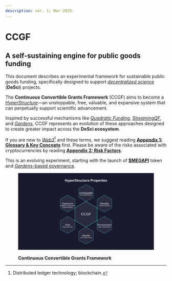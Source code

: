 ```yaml
---
description: ver. 1; Mar-2025.
---
```


# CCGF

## A self-sustaining engine for public goods funding

This document describes an experimental framework for sustainable public goods funding, specifically designed to support [_decentralized science_](https://ethereum.org/en/desci/) (**DeSci**) projects.

The **Continuous Convertible Grants Framework** (CCGF) aims to become a [_HyperStructure_](https://jacob.energy/hyperstructures.html)—an unstoppable, free, valuable, and expansive system that can perpetually support scientific advancement.

Inspired by successful mechanisms like [_Quadratic Funding_](https://www.wtfisqf.com/), [_StreamingQF_](https://github.com/Geo-Web-Project/streaming-quadratic-funding), and [_Gardens_](https://www.gardens.fund/), CCGF represents an evolution of these approaches designed to create greater impact across the **DeSci ecosystem**.

If you are new to [_Web3_](#user-content-fn-1)[^1] and these terms, we suggest reading [**Appendix 1: Glossary & Key Concepts**](appendices/appendix-1-glossary-and-key-concepts.md) first. Please be aware of the risks associated with cryptocurrencies by reading [**Appendix 2: Risk Factors**](appendices/appendix-2.md).

This is an evolving experiment, starting with the launch of [**$MEGAPI**](tokenomics/megapi.md) token and [_Gardens_-based governance](governance/governance-participation/gardens.md).

<figure><img src=".gitbook/assets/06_hyperstructure_small.png" alt=""><figcaption><p><strong>Continuous Convertible Grants Framework</strong></p></figcaption></figure>

[^1]: Distributed ledger technology; blockchain.
